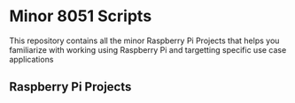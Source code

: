 # Minor 8051 Scripts

This repository contains all the minor Raspberry Pi Projects that helps you familiarize with working using Raspberry Pi and targetting specific use case applications


## Raspberry Pi Projects
